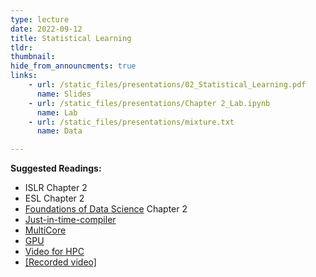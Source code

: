 ```yaml
---
type: lecture
date: 2022-09-12
title: Statistical Learning
tldr: 
thumbnail: 
hide_from_announcments: true
links: 
    - url: /static_files/presentations/02_Statistical_Learning.pdf
      name: Slides
    - url: /static_files/presentations/Chapter 2_Lab.ipynb
      name: Lab
    - url: /static_files/presentations/mixture.txt
      name: Data

---
```

**Suggested Readings:**
- ISLR Chapter 2
- ESL Chapter 2
- [Foundations of Data Science](https://www.cs.cornell.edu/jeh/book%20no%20so;utions%20March%202019.pdf) Chapter 2
- [Just-in-time-compiler](/nsysu-math524/static_files/presentations/Just-in-time-compiler.ipynb)
- [MultiCore](/nsysu-math524/static_files/presentations/MultiCore.ipynb)
- [GPU](/nsysu-math524/static_files/presentations/GPU.ipynb)
- [Video for HPC](https://www.youtube.com/playlist?list=PLHNZtBNWQ-87x20x0lTo26AJiCOUJ8YqP)
- [[Recorded video]](https://youtube.com/playlist?list=PLHNZtBNWQ-85LyQnw70P-VSBUr5tD_4XD)

